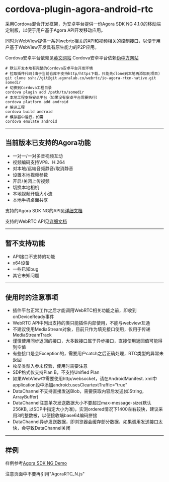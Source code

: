 # cordova-plugin-agora-android-rtc

采用Cordova混合开发框架，为安卓平台提供一份Agora SDK NG 4.1.0的移动端定制版，以便于用户基于Agora API开发移动应用。

同时为WebView提供一系列webrtc相关的API和视频相关的控制接口，以便于用户基于WebView开发具有原生能力的P2P应用。

Cordova安卓平台依赖见[英文网站](https://cordova.apache.org/docs/en/latest/guide/platforms/android/)
Cordova安卓平台依赖[伪中方网站](https://cordova.apache.org/docs/zh-cn/latest/guide/platforms/android/)

``` shell
# 默认开发本地有完整的Cordova安卓平台开发环境
# 拉取插件代码(由于当前仓库不支持http/https下载，只能先clone到本地再添加到项目)
git clone ssh://git@git.agoralab.co/webrtc/io-agora-rtcn-native.git somedir
# 切换到Cordova工程目录
cordova plugin add /path/to/somedir
# 本地工程支持安卓平台（如果没有安卓平台需要执行）
cordova platform add android
# 编译工程
cordova build android
# 模拟器中运行，如需
cordova emulate android
```

---

## 当前版本已支持的Agora功能

- 一对一/一对多音视频互动
- 视频编码支持VP8、H.264
- 对本地/远端音频静音/取消静音
- 设置本地视频参数
- 开启/关闭上传视频
- 切换本地相机
- 本地视频开启大小流
- 本地手机桌面共享

支持的Agora SDK NG的API见[详细文档](./Supported_Agora_API.md)

支持的WebRTC API见[详细文档](./Supported_WebRTC_API.md)

---

## 暂不支持功能

- API接口不支持的功能
- x64设备
- 一些已知bug
- 其它未知问题

---

## 使用时的注意事项

- 插件平台正常工作之后才能调用WebRTC相关功能之前，即收到onDeviceReady事件
- WebRTC API中列出支持的类只能插件内部使用，不能与webview互通
- 不建议使用MediaStream对象，目前只作为填充接口使用，仅用于传递MediaStreamTrack
- 谨慎使用同步返回的接口，大多数接口属于异步接口，直接使用返回值可能得到空值
- 有些接口是会Exception的，需要用户catch之后正确处理，RTC类型的异常未返回
- 枚举类型入参未校验，使用时需要注意
- SDP格式仅支持Plan B，不支持Unified Plan
- 如果WebView中需要使用http/websocket，请在AndroidManifest. xml中application段中添加android:usesCleartextTraffic="true"
- DataChannel不支持直接发送Blob，需要获取内容后发送(如String， ArrayBuffer)
- DataChannel注意单次发送数据大小不要超过max-message-size(默认256KB, 以SDP中指定大小为准)，实测ordered情况下1400左右较快，建议采用3的整数被，以便接收端base64编码拼接
- DataChannel异步发送数据，即浏览器会缓存部分数据，如果调用发送接口太快，会导致DataChannel关闭

---

## 样例

样例参考[Agora SDK NG Demo](https://agoraio-community.github.io/AgoraWebSDK-NG/demo/)

注意页面中不要再引用"AgoraRTC_N.js"
